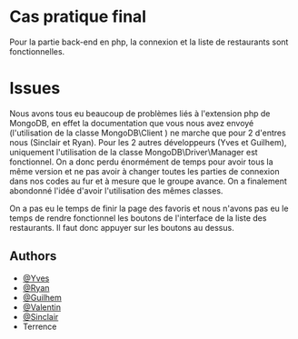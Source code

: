 
# Cas pratique final

Pour la partie back-end en php, la connexion et la liste de restaurants sont fonctionnelles.

# Issues 

Nous avons tous eu beaucoup de problèmes liés à l'extension php de MongoDB, en effet la documentation que vous nous avez envoyé (l'utilisation de la classe MongoDB\Client ) ne marche que pour 2 d'entres nous (Sinclair et Ryan). Pour les 2 autres développeurs (Yves et Guilhem), uniquement l'utilisation de la classe MongoDB\Driver\Manager est fonctionnel.
On a donc perdu énormément de temps pour avoir tous la même version et ne pas avoir à changer toutes les parties de connexion dans nos codes au fur et à mesure que le groupe avance. On a finalement abondonné l'idée d'avoir l'utilisation des mêmes classes.

On a pas eu le temps de finir la page des favoris et nous n'avons pas eu le temps de rendre fonctionnel les boutons de l'interface de la liste des restaurants. Il faut donc appuyer sur les boutons au dessus. 

## Authors

- [@Yves](https://github.com/Arseid)
- [@Ryan](https://github.com/Ryan-MARIN)
- [@Guilhem](https://github.com/GuilhemMagaud)
- [@Valentin](https://github.com/valuxdcs)
- [@Sinclair](https://github.com/Sinclqir)
- Terrence
